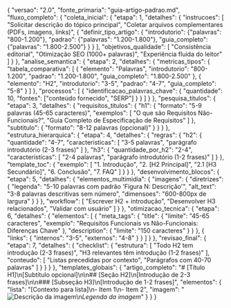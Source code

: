 {
  "versao": "2.0",
  "fonte_primaria": "guia-artigo-padrao.md",
  "fluxo_completo": {
    "coleta_inicial": {
      "etapa": 1,
      "detalhes": {
        "instrucoes": [
          "Solicitar descrição do tópico principal",
          "Coletar arquivos complementares (PDFs, imagens, links)",
          {
            "definir_tipo_artigo": {
              "introdutorio": {"palavras": "800-1.200"},
              "padrao": {"palavras": "1.200-1.800"},
              "guia_completo": {"palavras": "1.800-2.500"}
            }
          }
        ],
        "objetivos_qualidade": [
          "Consistência editorial",
          "Otimização SEO (1000+ palavras)",
          "Experiência fluida do leitor"
        ]
      }
    },
    "analise_semantica": {
      "etapa": 2,
      "detalhes": {
        "metricas_tipos": {
          "tabela_comparativa": [
            {
              "elemento": "Palavras",
              "introdutorio": "800-1.200",
              "padrao": "1.200-1.800",
              "guia_completo": "1.800-2.500"
            },
            {
              "elemento": "H2",
              "introdutorio": "3-5",
              "padrao": "4-7",
              "guia_completo": "5-8"
            }
          ]
        },
        "processos": [
          {
            "identificacao_palavras_chave": {
              "quantidade": 10,
              "fontes": ["conteúdo fornecido", "SERP"]
            }
          }
        ]
      }
    },
    "pesquisa_titulos": {
      "etapa": 3,
      "detalhes": {
        "requisitos_titulos": {
          "h1": {
            "formato": "5-9 palavras (45-65 caracteres)",
            "exemplos": [
              "O que são Requisitos Não-Funcionais?",
              "Guia Completo de Especificação de Requisitos"
            ]
          },
          "subtitulo": {
            "formato": "8-12 palavras (opcional)"
          }
        }
      }
    },
    "estrutura_hierarquica": {
      "etapa": 4,
      "detalhes": {
        "regras": {
          "h2": {
            "quantidade": "4-7",
            "caracteristicas": [
              "3-5 palavras",
              "parágrafo introdutório (2-3 frases)"
            ]
          },
          "h3": {
            "quantidade_por_h2": "2-4",
            "caracteristicas": [
              "2-4 palavras",
              "parágrafo introdutório (1-2 frases)"
            ]
          }
        },
        "template_toc": {
          "exemplo": [
            "1. Introdução",
            "2. [H2 Principal]",
            "2.1 [H3 Secundário]",
            "6. Conclusão",
            "7. FAQ"
          ]
        }
      }
    },
    "desenvolvimento_blocos": {
      "etapa": 5,
      "detalhes": {
        "elementos_multimidia": {
          "imagens": {
            "diretrizes": {
              "legenda": "5-10 palavras com padrão 'Figura N: Descrição'",
              "alt_text": "3-8 palavras descritivas sem número",
              "dimensoes": "600-800px de largura"
            }
          }
        },
        "workflow": [
          "Escrever H2 + introdução",
          "Desenvolver H3 relacionados",
          "Validar com usuário"
        ]
      }
    },
    "otimizacao_tecnica": {
      "etapa": 6,
      "detalhes": {
        "elementos": [
          {
            "meta_tags": {
              "title": {
                "limite": "45-65 caracteres",
                "exemplo": "Requisitos Funcionais vs Não-Funcionais: Diferenças Chave"
              },
              "description": {
                "limite": "150 caracteres"
              }
            }
          },
          {
            "links": {
              "internos": "3-5",
              "externos": "4-8"
            }
          }
        ]
      }
    },
    "revisao_final": {
      "etapa": 7,
      "detalhes": {
        "checklist": {
          "estrutura": [
            "Todo H2 tem introdução (2-3 frases)",
            "H3 relevantes têm introdução (1-2 frases)"
          ],
          "conteudo": [
            "Listas precedidas por contexto",
            "Parágrafos com 40-70 palavras"
          ]
        }
      }
    }
  },
  "templates_globais": {
    "artigo_completo": "# [Título H1]\n[Subtítulo opcional]\n\n## [Seção H2]\n[Introdução de 2-3 frases]\n\n### [Subseção H3]\n[Introdução de 1-2 frases]",
    "elementos": {
      "lista": "[Contexto para lista]\n- Item 1\n- Item 2",
      "imagem": "![Descrição da imagem](imagem.jpg)\n*Legenda da imagem*"
    }
  }
}